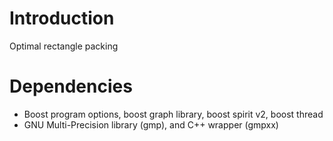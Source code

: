 # Introduction #

Optimal rectangle packing


# Dependencies #

  * Boost program options, boost graph library, boost spirit v2, boost thread
  * GNU Multi-Precision library (gmp), and C++ wrapper (gmpxx)